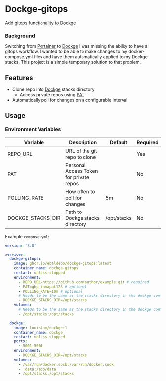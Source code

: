 # Dockge-gitops

Add gitops functionality to [Dockge](https://github.com/louislam/dockge)

### Background
Switching from [Portainer](https://www.portainer.io/) to [Dockge](https://github.com/louislam/dockge) I was missing the ability to have a gitops workflow. I wanted to be able to make changes to my docker-compose.yml files and have them automatically applied to my Dockge stacks. This project is a simple temporary solution to that problem.

## Features
- Clone repo into [Dockge](https://github.com/louislam/dockge) stacks directory
  - Access private repos using [PAT](https://docs.github.com/en/github/authenticating-to-github/keeping-your-account-and-data-secure/creating-a-personal-access-token)
- Automatically poll for changes on a configurable interval

## Usage
### Environment Variables
| Variable | Description | Default | Required |
| --- | --- | --- | --- |
| REPO_URL | URL of the git repo to clone | | Yes |
| PAT | Personal Access Token for private repos | | No |
| POLLING_RATE | How often to poll for changes | 5m | No |
| DOCKGE_STACKS_DIR | Path to Dockge stacks directory | /opt/stacks | No |


Example `compose.yml`:
```yaml
version: '3.8'

services:
  dockge-gitops:
    image: ghcr.io/ebaldebo/dockge-gitops:latest
    container_name: dockge-gitops
    restart: unless-stopped
    environment:
      - REPO_URL=https://github.com/author/example.git # required
      - PAT=ghp_iamapat123 # optional
      - POLLING_RATE=10m # optional
      # Needs to be the same as the stacks directory in the dockge container
      - DOCKGE_STACKS_DIR=/opt/stacks 
    volumes:
      # Needs to be the same as the stacks directory in the dockge container
      - /opt/stacks:/opt/stacks

  dockge:
    image: louislam/dockge:1
    container_name: dockge
    restart: unless-stopped
    ports:
      - 5001:5001
    environment:
      - DOCKGE_STACKS_DIR=/opt/stacks
    volumes:
      - /var/run/docker.sock:/var/run/docker.sock
      - .data:/app/data
      - /opt/stacks:/opt/stacks
``````
